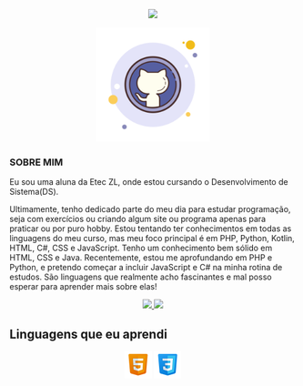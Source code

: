 <!-- Não precisa agradecer-->
<p align="center">
  <img src="https://readme-typing-svg.herokuapp.com/?lines=Seja+bem-vindo!;Meu+nome+é;Eduarda&center=true&width=380&height=45&color=FF69B4">
</p>

<!-- tmj -->
<p align="center">
  <img src="git-500.png" alt="" height="200"/>
</p>

<h3> SOBRE MIM </h3>
<p>Eu sou uma aluna da Etec ZL, onde estou cursando o Desenvolvimento de Sistema(DS).
  
Ultimamente, tenho dedicado parte do meu dia para estudar programação, seja com exercícios ou criando algum site ou programa apenas para praticar ou por puro hobby. Estou tentando ter conhecimentos em todas as linguagens do meu curso, mas meu foco principal é em PHP, Python, Kotlin, HTML, C#, CSS e JavaScript. Tenho um conhecimento bem sólido em HTML, CSS e Java.
Recentemente, estou me aprofundando em PHP e Python, e pretendo começar a incluir JavaScript e C# na minha rotina de estudos. São linguagens que realmente acho fascinantes e mal posso esperar para aprender mais sobre elas!</p>

<div align="center">
  <a href="https://github.com/EduardaSerapili">
  <img height="180em" src="https://github-readme-stats.vercel.app/api?username=EduardaSerapili&show_icons=true&theme=dark&include_all_commits=true&count_private=true"/>
  <img height="180em" src="https://github-readme-stats.vercel.app/api/top-langs/?username=EduardaSerapili&layout=compact&langs_count=7&theme=dark"/>
  </a>
</div>

<!-- Ícones de linguagens -->
<h2>Linguagens que eu aprendi</h2>
<p align="center">
  <img src="html.png"/> 
  <img src="css.png"/>
</p>
